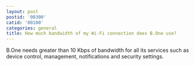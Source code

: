 ```yaml
---
layout: post
postid: '00300'
catid: '00100'
categories: general
title: How much bandwidth of my Wi-Fi connection does B.One use?
---
```


B.One needs greater than 10 Kbps of bandwidth for all its services such as device control, management, notifications and security settings.